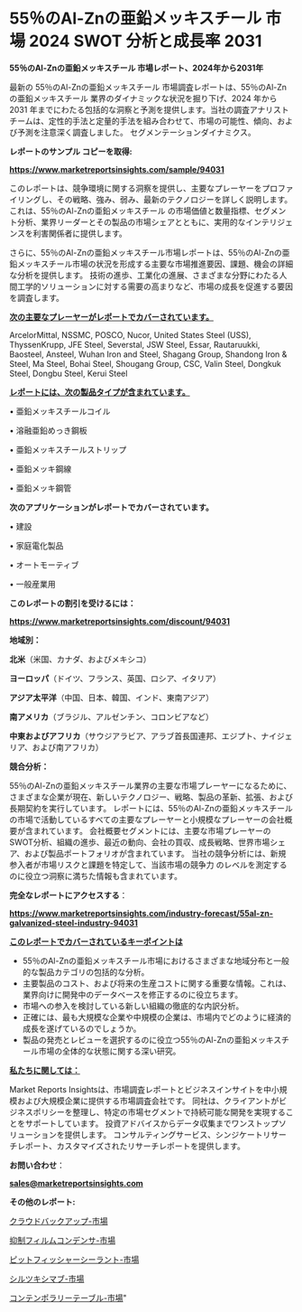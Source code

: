 # 55％のAl-Znの亜鉛メッキスチール 市場 2024 SWOT 分析と成長率 2031

<strong>55％のAl-Znの亜鉛メッキスチール 市場レポート、2024年から2031年</strong>

最新の 55％のAl-Znの亜鉛メッキスチール 市場調査レポートは、55％のAl-Znの亜鉛メッキスチール 業界のダイナミックな状況を掘り下げ、2024 年から 2031 年までにわたる包括的な洞察と予測を提供します。当社の調査アナリスト チームは、定性的手法と定量的手法を組み合わせて、市場の可能性、傾向、および予測を注意深く調査しました。 セグメンテーションダイナミクス。



<strong>レポートのサンプル コピーを取得:</strong> <a href=https://www.marketreportsinsights.com/sample/94031>

<strong><u>https://www.marketreportsinsights.com/sample/94031</u></strong></a>

このレポートは、競争環境に関する洞察を提供し、主要なプレーヤーをプロファイリングし、その戦略、強み、弱み、最新のテクノロジーを詳しく説明します。 これは、55％のAl-Znの亜鉛メッキスチール の市場価値と数量指標、セグメント分析、業界リーダーとその製品の市場シェアとともに、実用的なインテリジェンスを利害関係者に提供します。

さらに、55％のAl-Znの亜鉛メッキスチール市場レポートは、55％のAl-Znの亜鉛メッキスチール市場の状況を形成する主要な市場推進要因、課題、機会の詳細な分析を提供します。 技術の進歩、工業化の進展、さまざまな分野にわたる人間工学的ソリューションに対する需要の高まりなど、市場の成長を促進する要因を調査します。



<strong><u>次の主要なプレーヤーがレポートでカバーされています。</u></strong>

ArcelorMittal, NSSMC, POSCO, Nucor, United States Steel (USS), ThyssenKrupp, JFE Steel, Severstal, JSW Steel, Essar, Rautaruukki, Baosteel, Ansteel, Wuhan Iron and Steel, Shagang Group, Shandong Iron & Steel, Ma Steel, Bohai Steel, Shougang Group, CSC, Valin Steel, Dongkuk Steel, Dongbu Steel, Kerui Steel



<strong><u><b>レポートには、次の製品タイプが含まれています。</b></u></strong>

• 亜鉛メッキスチールコイル

• 溶融亜鉛めっき鋼板

• 亜鉛メッキスチールストリップ

• 亜鉛メッキ鋼線

• 亜鉛メッキ鋼管



<strong><b>次のアプリケーションがレポートでカバーされています。</b></strong>

• 建設

• 家庭電化製品

• オートモーティブ

• 一般産業用



<strong><b>このレポートの割引を受けるには：</b></strong><a href=https://www.marketreportsinsights.com/discount/94031>

<strong><u>https://www.marketreportsinsights.com/discount/94031</u></strong></a>



<strong>地域別：</strong>



<strong>北米</strong>（米国、カナダ、およびメキシコ）



<strong>ヨーロッパ</strong>（ドイツ、フランス、英国、ロシア、イタリア）



<strong>アジア太平洋</strong>（中国、日本、韓国、インド、東南アジア）



<strong>南アメリカ</strong>（ブラジル、アルゼンチン、コロンビアなど）



<strong>中東およびアフリカ</strong>（サウジアラビア、アラブ首長国連邦、エジプト、ナイジェリア、および南アフリカ）



<strong>競合分析：</strong>

55％のAl-Znの亜鉛メッキスチール業界の主要な市場プレーヤーになるために、さまざまな企業が現在、新しいテクノロジー、戦略、製品の革新、拡張、および長期契約を実行しています。 レポートには、55％のAl-Znの亜鉛メッキスチールの市場で活動しているすべての主要なプレーヤーと小規模なプレーヤーの会社概要が含まれています。 会社概要セグメントには、主要な市場プレーヤーのSWOT分析、組織の進歩、最近の動向、会社の買収、成長戦略、世界市場シェア、および製品ポートフォリオが含まれています。 当社の競争分析には、新規参入者が市場リスクと課題を特定して、当該市場の競争力 のレベルを測定するのに役立つ洞察に満ちた情報も含まれています。



<strong>完全なレポートにアクセスする</strong>：

<a href=https://www.marketreportsinsights.com/industry-forecast/55al-zn-galvanized-steel-industry-94031>

<strong><u>https://www.marketreportsinsights.com/industry-forecast/55al-zn-galvanized-steel-industry-94031</u></strong></a>



<strong><u><b>このレポートでカバーされているキーポイントは</b></u></strong>
<ul>
  <li>55％のAl-Znの亜鉛メッキスチール市場におけるさまざまな地域分布と一般的な製品カテゴリの包括的な分析。</li>
  <li>主要製品のコスト、および将来の生産コストに関する重要な情報。これは、業界向けに開発中のデータベースを修正するのに役立ちます。</li>
  <li>市場への参入を検討している新しい組織の徹底的な内訳分析。</li>
  <li>正確には、最も大規模な企業や中規模の企業は、市場内でどのように経済的成長を遂げているのでしょうか。</li>
  <li>製品の発売とレビューを選択するのに役立つ55％のAl-Znの亜鉛メッキスチール市場の全体的な状態に関する深い研究。</li>
</ul>


<strong><u><b>私たちに関しては：</b></u></strong>

Market Reports Insightsは、市場調査レポートとビジネスインサイトを中小規模および大規模企業に提供する市場調査会社です。 同社は、クライアントがビジネスポリシーを整理し、特定の市場セグメントで持続可能な開発を実現することをサポートしています。 投資アドバイスからデータ収集までワンストップソリューションを提供します。 コンサルティングサービス、シンジケートリサーチレポート、カスタマイズされたリサーチレポートを提供します。



<strong><b>お問い合わせ</b></strong>：

<a href=mailto:sales@marketreportsinsights.com>

<strong><u>sales@marketreportsinsights.com</u></strong></a>



<strong>その他のレポート:</strong>

<a href=https://www.linkedin.com/pulse/クラウドバックアップ-市場-2030-年までの需要に焦点を当てた-2023-i0hif/>クラウドバックアップ-市場</a>

<a href=https://www.linkedin.com/pulse/抑制フィルムコンデンサ-市場-2023-総合分析と事業成長戦略-2030-trend-titans-360-analysis-pruxf/>抑制フィルムコンデンサ-市場</a>

<a href=https://www.linkedin.com/pulse/ピットフィッシャーシーラント-市場-2023-swot-分析と最新イノベーション-2030-pr-news-hub-otxjf/>ピットフィッシャーシーラント-市場</a>

<a href=https://www.linkedin.com/pulse/シルツキシマブ-市場-2023-競争分析と事業成長-2030-data-dive-discoveries-24-analysis-ft21f/>シルツキシマブ-市場</a>

<a href=https://www.linkedin.com/pulse/コンテンポラリーテーブル-市場-2023-競争分析と事業成長-2030-rcz9f/>コンテンポラリーテーブル-市場</a>"
